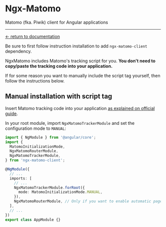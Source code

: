 # Ngx-Matomo

Matomo (fka. Piwik) client for Angular applications

---

[← return to documentation](../README.md)

Be sure to first follow instruction installation to add `ngx-matomo-client` dependency.

NgxMatomo includes Matomo's tracking script for you.
**You don't need to copy/paste the tracking code into your application.**

If for some reason you want to manually include the script tag yourself, then follow the instructions below.

## Manual installation with script tag

Insert Matomo tracking code into your application
[as explained on official guide](https://developer.matomo.org/guides/tracking-javascript-guide).

In your root module, import `NgxMatomoTrackerModule` and set the configuration mode to `MANUAL`:

```typescript
import { NgModule } from '@angular/core';
import {
  MatomoInitializationMode,
  NgxMatomoRouterModule,
  NgxMatomoTrackerModule,
} from 'ngx-matomo-client';

@NgModule({
  // ...
  imports: [
    // ...
    NgxMatomoTrackerModule.forRoot({
      mode: MatomoInitializationMode.MANUAL,
    }),
    NgxMatomoRouterModule, // Only if you want to enable automatic page views tracking with @angular/router
  ],
  // ...
})
export class AppModule {}
```
